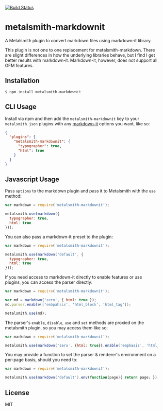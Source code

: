 [![Build Status](https://travis-ci.org/mayo/metalsmith-markdownit.svg?branch=master)](https://travis-ci.org/mayo/metalsmith-markdownit)

# metalsmith-markdownit

A Metalsmith plugin to convert markdown files using markdown-it library.

This plugin is not one to one replacement for metalsmith-markdown. There are slight differences in how the underlying libraries behave, but I find I get better results with markdown-it. Markdown-it, however, does not support all GFM features.

## Installation

    $ npm install metalsmith-markdownit

## CLI Usage

Install via npm and then add the `metalsmith-markdownit` key to your `metalsmith.json` plugins with any [markdown-it](https://github.com/markdown-it/markdown-it) options you want, like so:

```json
{
  "plugins": {
    "metalsmith-markdownit": {
      "typographer": true,
      "html": true
    }
  }
}
```

## Javascript Usage

Pass `options` to the markdown plugin and pass it to Metalsmith with the `use` method:

```js
var markdown = require('metalsmith-markdownit');

metalsmith.use(markdown({
  typographer: true,
  html: true
}));
```

You can also pass a markdown-it preset to the plugin:

```js
var markdown = require('metalsmith-markdownit');

metalsmith.use(markdown('default', {
  typographer: true,
  html: true
}));
```

If you need access to markdown-it directly to enable features or use plugins, you can access the parser directly:

```js
var markdown = require('metalsmith-markdownit');

var md = markdown('zero', { html: true });
md.parser.enable(['embpahsis', 'html_block', 'html_tag']);

metalsmith.use(md);
```

The parser's `enable`, `disable`, `use` and `set` methods are proxied on the metalsmith plugin, so you may access them like so:

```js
var markdown = require('metalsmith-markdownit');

metalsmith.use(markdown('zero', {html: true}).enable('emphasis', 'html_block', 'html_tag'))
```

You may provide a function to set the parser & renderer's environment on a per-page basis, should you need to:

```js
var markdown = require('metalsmith-markdownit');

metalsmith.use(markdown('default').env(function(page){ return page; }))
```

## License

  MIT
